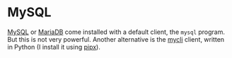 MySQL
=====

[MySQL] or [MariaDB] come installed with a default client, the `mysql` program.
But this is not very powerful.  Another alternative is the [mycli](https://www.mycli.net/)
client, written in Python (I install it using [pipx](https://pypa.github.io/pipx/)).


[MySQL]:	https://www.mysql.com/
[MariaDB]:	https://mariadb.com/
